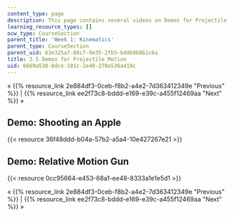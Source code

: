 ```yaml
---
content_type: page
description: This page contains several videos on Demos for Projectile Motion.
learning_resource_types: []
ocw_type: CourseSection
parent_title: 'Week 1: Kinematics'
parent_type: CourseSection
parent_uid: 63e325a7-80c7-9e35-2fb5-bddb9b8b2c6a
title: 3.5 Demos for Projectile Motion
uid: 6669a530-8dce-181c-2e48-270a536a419c
---
```


« {{% resource_link 2e884df3-0ceb-f8b2-a4e2-7d363412349e "Previous" %}} | {{% resource_link ee2f73c8-bddd-e169-e39c-a455f12469aa "Next" %}} »

Demo: Shooting an Apple
-----------------------

{{< resource 36f48ddd-b04a-57b2-a5a4-10e427267e21 >}}

Demo: Relative Motion Gun
-------------------------

{{< resource 0cc95664-e453-68a1-ee48-8333a1e1e5d1 >}}

« {{% resource_link 2e884df3-0ceb-f8b2-a4e2-7d363412349e "Previous" %}} | {{% resource_link ee2f73c8-bddd-e169-e39c-a455f12469aa "Next" %}} »